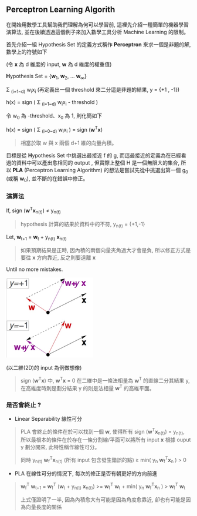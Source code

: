 ## Perceptron Learning Algorith

在開始用數學工具幫助我們理解為何可以學習前, 這裡先介紹一種簡單的機器學習演算法, 並在後續透過這個例子來加入數學工具分析 Machine Learning 的限制。


首先介紹一組 Hypothesis Set 的定義方式稱作 **Perceptron** 來求一個是非題的解, 數學上的符號如下

(令 **x** 為 d 維度的 input, **w** 為 d 維度的權重值)

**H**ypothesis Set = {**w**<sub>1</sub>, **w**<sub>2</sub>, ... **w**<sub>∞</sub>}

Σ <sub>(i=1~d)</sub> w<sub>i</sub>x<sub>i</sub> (再定義出一個 threshold 來二分這是非題的結果, y = {+1 , -1})

h(x) = sign ( Σ <sub>(i=1~d)</sub> w<sub>i</sub>x<sub>i</sub> - threshold ) 

令 w<sub>0</sub> 為 -threshold、x<sub>0</sub> 為 1, 則化簡如下

h(x) = sign ( Σ <sub>(i=0~d)</sub> w<sub>i</sub>x<sub>i</sub> ) = sign (**w**<sup>T</sup>**x**)

> 相當於取 w 與 x 兩個 d+1 維的向量內積。

目標是從 **H**ypothesis Set 中挑選出最接近 f 的 g, 而這最接近的定義為在已經看過的資料中可以產出愈相同的 output , 但實際上整個 H 是一個無限大的集合, 所以 **PLA** (Perceptron Learning Algorithm) 的想法是嘗試先從中挑選出第一個 g<sub>0</sub> (或稱 **w**<sub>0</sub>), 並不斷的在錯誤中修正。

### 演算法

If, sign (**w**<sup>T</sup>**x**<sub>n(t)</sub>) ≠ y<sub>n(t)</sub>

> hypothesis 計算的結果於資料中的不符, y<sub>n(t)</sub> = {+1,-1}

Let, **w**<sub>t+1</sub> = **w**<sub>t</sub> + y<sub>n(t)</sub> **x**<sub>n(t)</sub>

> 如果預期結果是正時, 因內積的兩個向量夾角過大才會是負, 所以修正方式是要往 **x** 方向靠近, 反之則要遠離 **x**

Until no more mistakes.

<img src="2DPLA.jpg" width="237" height="218"/>

(以二維(2D)的 input 為例做想像)

> sign (**w**<sup>T</sup>**x**) 中, **w**<sup>T</sup>**x** = 0 在二維中是一條法相量為 **w**<sup>T</sup> 的直線二分其結果 y, 在高維度時則是劃分結果 y 的則是法相量 **w**<sup>T</sup> 的高維平面。

### 是否會終止 ?
* Linear Separability 線性可分
> PLA 會終止的條件在於可以找到一個 **w**, 使得所有 sign (**w**<sup>T</sup>**x**<sub>n(t)</sub>) = y<sub>n(t)</sub>, 所以最根本的條件在於存在一條分割線/平面可以將所有 input **x** 根據 ouput y 劃分開來, 此特性稱作線性可分。
> 
> 同時 y<sub>n(t)</sub> **w**<sub>f</sub><sup>T</sup>**x**<sub>n(t)</sub> (所有 input 包含發生錯誤的點) ≥ min( y<sub>n</sub> **w**<sub>f</sub><sup>T</sup>**x**<sub>n</sub> ) > 0
* PLA 在線性可分的情況下, 每次的修正是否有朝更好的方向前進
> **w**<sub>f</sub><sup>T</sup> **w**<sub>t+1</sub> = **w**<sub>f</sub><sup>T</sup> (**w**<sub>t</sub> + y<sub>n(t)</sub> **x**<sub>n(t)</sub>) >= **w**<sub>f</sub><sup>T</sup> **w**<sub>t</sub> + min( y<sub>n</sub> **w**<sub>f</sub><sup>T</sup>**x**<sub>n</sub> ) > **w**<sub>f</sub><sup>T</sup> **w**<sub>t</sub>
>
> 上式僅證明了一半, 因為內積愈大有可能是因為角度愈靠近, 卻也有可能是因為向量長度的關係